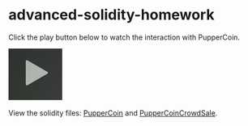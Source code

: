 # advanced-solidity-homework

Click the play button below to watch the interaction with PupperCoin.

<a href="https://drive.google.com/file/d/16x2D9bjlQNOZhcWh9Ye1YPALGDf0JCX7/view" title="Link Title"><img src="images/play.png" alt="Alternate Text" /></a>

View the solidity files:
[PupperCoin](Contracts/PupperCoin.sol) and [PupperCoinCrowdSale](Contracts/PupperCoinCrowdSale.sol).
